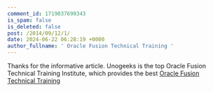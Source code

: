 ```yaml
---
comment_id: 1719037699343
is_spam: false
is_deleted: false
post: /2014/09/12/1/
date: 2024-06-22 06:28:19 +0000
author_fullname: ' Oracle Fusion Technical Training '
---
```


Thanks for the informative article. Unogeeks is the top Oracle Fusion Technical Training Institute, which provides the best <a href="https://unogeeks.com/oracle-fusion technical-training"> Oracle Fusion Technical Training </a>
